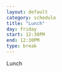 ```yaml
---
layout: default
category: schedule
title: "Lunch"
day: friday
start: 12:30PM
end: 12:30PM
type: break
---
```


Lunch
